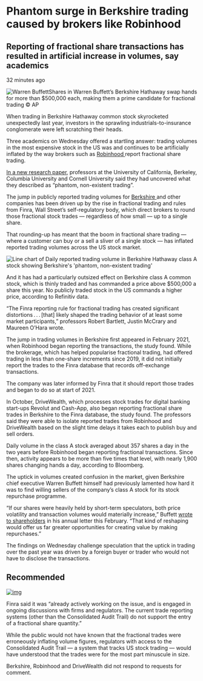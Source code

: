 # Phantom surge in Berkshire trading caused by brokers like Robinhood

## Reporting of fractional share transactions has resulted in artificial increase in volumes, say academics

32 minutes ago

![Warren Buffett](https://www.ft.com/__origami/service/image/v2/images/raw/https%3A%2F%2Fd1e00ek4ebabms.cloudfront.net%2Fproduction%2F3d4373d0-0d16-4e84-a2d5-f80f54880ec5.jpg?fit=scale-down&source=next&width=700)Shares in Warren Buffett’s Berkshire Hathaway swap hands for more than $500,000 each, making them a prime candidate for fractional trading © AP

When trading in Berkshire Hathaway common stock skyrocketed unexpectedly last year, investors in the sprawling industrials-to-insurance conglomerate were left scratching their heads. 

Three academics on Wednesday offered a startling answer: trading volumes in the most expensive stock in the US was and continues to be artificially inflated by the way brokers such as [Robinhood ](https://www.ft.com/stream/7d1f0306-999c-4245-b035-14d7e8ac731d)report fractional share trading.

[In a new research paper](https://papers.ssrn.com/sol3/papers.cfm?abstract_id=4167890), professors at the University of California, Berkeley, Columbia University and Cornell University said they had uncovered what they described as “phantom, non-existent trading”. 

The jump in publicly reported trading volumes for [Berkshire ](https://www.ft.com/stream/e1028fc7-6cb5-4215-a550-77ce239c5f79)and other companies has been driven up by the rise in fractional trading and rules from Finra, Wall Street’s self-regulatory body, which direct brokers to round those fractional stock trades — regardless of how small — up to a single share.

That rounding-up has meant that the boom in fractional share trading — where a customer can buy or a sell a sliver of a single stock — has inflated reported trading volumes across the US stock market.

![Line chart of Daily reported trading volume in Berkshire Hathaway class A stock showing Berkshire's 'phantom, non-existent trading'](https://www.ft.com/__origami/service/image/v2/images/raw/https%3A%2F%2Fd6c748xw2pzm8.cloudfront.net%2Fprod%2F87170780-0851-11ed-9b51-2116d9e6972b-standard.png?dpr=1&fit=scale-down&quality=highest&source=next&width=700)

And it has had a particularly outsized effect on Berkshire class A common stock, which is thinly traded and has commanded a price above $500,000 a share this year. No publicly traded stock in the US commands a higher price, according to Refinitiv data. 

“The Finra reporting rule for fractional trading has created significant distortions . . . [that] likely shaped the trading behavior of at least some market participants,” professors Robert Bartlett, Justin McCrary and Maureen O’Hara wrote. 

The jump in trading volumes in Berkshire first appeared in February 2021, when Robinhood began reporting the transactions, the study found. While the brokerage, which has helped popularise fractional trading, had offered trading in less than one-share increments since 2019, it did not initially report the trades to the Finra database that records off-exchange transactions.

The company was later informed by Finra that it should report those trades and began to do so at start of 2021.

In October, DriveWealth, which processes stock trades for digital banking start-ups Revolut and Cash-App, also began reporting fractional share trades in Berkshire to the Finra database, the study found. The professors said they were able to isolate reported trades from Robinhood and DriveWealth based on the slight time delays it takes each to publish buy and sell orders.

Daily volume in the class A stock averaged about 357 shares a day in the two years before Robinhood began reporting fractional transactions. Since then, activity appears to be more than five times that level, with nearly 1,900 shares changing hands a day, according to Bloomberg.

The uptick in volumes created confusion in the market, given Berkshire chief executive Warren Buffett himself had previously lamented how hard it was to find willing sellers of the company’s class A stock for its stock repurchase programme. 

“If our shares were heavily held by short-term speculators, both price volatility and transaction volumes would materially increase,” Buffett [wrote to shareholders](https://berkshirehathaway.com/letters/2021ltr.pdf) in his annual letter this February. “That kind of reshaping would offer us far greater opportunities for creating value by making repurchases.”

The findings on Wednesday challenge speculation that the uptick in trading over the past year was driven by a foreign buyer or trader who would not have to disclose the transactions.

## Recommended

[![img](https://www.ft.com/__origami/service/image/v2/images/raw/https%3A%2F%2Fd1e00ek4ebabms.cloudfront.net%2Fproduction%2Fac26395c-8d67-4757-90f1-e760e48150c7.jpg?source=next&fit=scale-down&dpr=2&width=240)](https://www.ft.com/content/b900f115-6d95-4a6d-b3d6-ae684f6c93a4)

Finra said it was “already actively working on the issue, and is engaged in ongoing discussions with firms and regulators. The current trade reporting systems (other than the Consolidated Audit Trail) do not support the entry of a fractional share quantity.”

While the public would not have known that the fractional trades were erroneously inflating volume figures, regulators with access to the Consolidated Audit Trail — a system that tracks US stock trading — would have understood that the trades were for the most part minuscule in size.

Berkshire, Robinhood and DriveWealth did not respond to requests for comment.